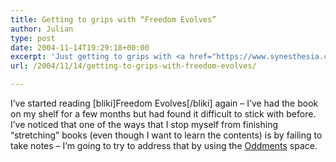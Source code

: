 ```yaml
---
title: Getting to grips with “Freedom Evolves”
author: Julian
type: post
date: 2004-11-14T19:29:18+00:00
excerpt: 'Just getting to grips with <a href="https://www.synesthesia.co.uk/blog/wiki/Freedom%20Evolves">Freedom Evolves</a>'
url: /2004/11/14/getting-to-grips-with-freedom-evolves/

---
```

I&#8217;ve started reading [bliki]Freedom Evolves[/bliki] again &#8211; I&#8217;ve had the book on my shelf for a few months but had found it difficult to stick with before. I&#8217;ve noticed that one of the ways that I stop myself from finishing &#8220;stretching&#8221; books (even though I want to learn the contents) is by failing to take notes &#8211; I&#8217;m going to try to address that by using the [Oddments][1] space.

 [1]: https://www.synesthesia.co.uk/blog/wiki/